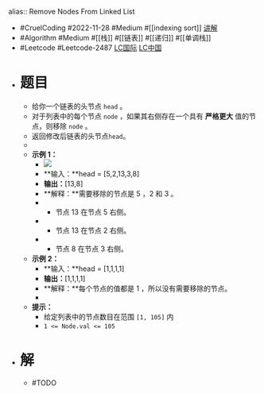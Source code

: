 alias:: Remove Nodes From Linked List

- #CruelCoding #2022-11-28 #Medium #[[indexing sort]] [讲解](https://youtu.be/lnAQB4__FDg)
- #Algorithm #Medium #[[栈]] #[[链表]] #[[递归]] #[[单调栈]]
- #Leetcode #Leetcode-2487 [LC国际](https://leetcode.com/problems/remove-nodes-from-linked-list/) [LC中国](https://leetcode.cn/problems/remove-nodes-from-linked-list/)
- # 题目
	- 给你一个链表的头节点 `head` 。
	- 对于列表中的每个节点 `node` ，如果其右侧存在一个具有 **严格更大** 值的节点，则移除 `node` 。
	- 返回修改后链表的头节点`head`。
	-
	- **示例 1：**
		- ![](https://assets.leetcode.com/uploads/2022/10/02/drawio.png)
		- **输入：**head = [5,2,13,3,8]
		- **输出：**[13,8]
		- **解释：**需要移除的节点是 5 ，2 和 3 。
		- - 节点 13 在节点 5 右侧。
		- - 节点 13 在节点 2 右侧。
		- - 节点 8 在节点 3 右侧。
	- **示例 2：**
		- **输入：**head = [1,1,1,1]
		- **输出：**[1,1,1,1]
		- **解释：**每个节点的值都是 1 ，所以没有需要移除的节点。
		-
	- **提示：**
		- 给定列表中的节点数目在范围 `[1, 105]` 内
		- `1 <= Node.val <= 105`
- # 解
	- #TODO